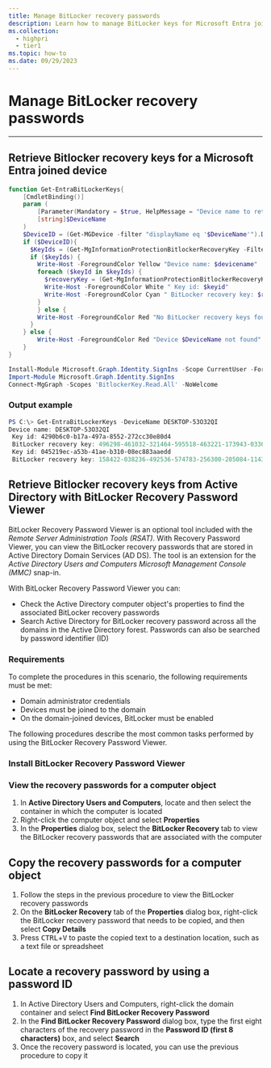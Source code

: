 ```yaml
---
title: Manage BitLocker recovery passwords
description: Learn how to manage BitLocker keys for Microsoft Entra joined, Microsoft Entra hybrid joined, and Active Directory joined devices.
ms.collection: 
  - highpri
  - tier1
ms.topic: how-to
ms.date: 09/29/2023
---
```


# Manage BitLocker recovery passwords

---

## Retrieve Bitlocker recovery keys for a Microsoft Entra joined device

``` PowerShell
function Get-EntraBitLockerKeys{
    [CmdletBinding()]
    param (
        [Parameter(Mandatory = $true, HelpMessage = "Device name to retrieve the BitLocker keys from Microsoft Entra ID")]
        [string]$DeviceName
    )
    $DeviceID = (Get-MGDevice -filter "displayName eq '$DeviceName'").DeviceId
    if ($DeviceID){
      $KeyIds = (Get-MgInformationProtectionBitlockerRecoveryKey -Filter "deviceId eq '$DeviceId'").Id
      if ($keyIds) {
        Write-Host -ForegroundColor Yellow "Device name: $devicename"
        foreach ($keyId in $keyIds) {
          $recoveryKey = (Get-MgInformationProtectionBitlockerRecoveryKey -BitlockerRecoveryKeyId $keyId -Select "key").key
          Write-Host -ForegroundColor White " Key id: $keyid"
          Write-Host -ForegroundColor Cyan " BitLocker recovery key: $recoveryKey" 
        }
        } else {
        Write-Host -ForegroundColor Red "No BitLocker recovery keys found for device $DeviceName"
      }
    } else {
        Write-Host -ForegroundColor Red "Device $DeviceName not found"
    }
}

Install-Module Microsoft.Graph.Identity.SignIns -Scope CurrentUser -Force
Import-Module Microsoft.Graph.Identity.SignIns
Connect-MgGraph -Scopes 'BitlockerKey.Read.All' -NoWelcome
```

### Output example

``` PowerShell
PS C:\> Get-EntraBitLockerKeys -DeviceName DESKTOP-53O32QI
Device name: DESKTOP-53O32QI
 Key id: 4290b6c0-b17a-497a-8552-272cc30e80d4
 BitLocker recovery key: 496298-461032-321464-595518-463221-173943-033616-139579
 Key id: 045219ec-a53b-41ae-b310-08ec883aaedd
 BitLocker recovery key: 158422-038236-492536-574783-256300-205084-114356-069773
```

## Retrieve Bitlocker recovery keys from Active Directory with BitLocker Recovery Password Viewer

BitLocker Recovery Password Viewer is an optional tool included with the *Remote Server Administration Tools (RSAT)*. With Recovery Password Viewer, you can view the BitLocker recovery passwords that are stored in Active Directory Domain Services (AD DS). The tool is an extension for the *Active Directory Users and Computers Microsoft Management Console (MMC)* snap-in.

With BitLocker Recovery Password Viewer you can:

- Check the Active Directory computer object's properties to find the associated BitLocker recovery passwords
- Search Active Directory for BitLocker recovery password across all the domains in the Active Directory forest. Passwords can also be searched by password identifier (ID)

### Requirements

To complete the procedures in this scenario, the following requirements must be met:

- Domain administrator credentials
- Devices must be joined to the domain
- On the domain-joined devices, BitLocker must be enabled

The following procedures describe the most common tasks performed by using the BitLocker Recovery Password Viewer.

### Install BitLocker Recovery Password Viewer



### View the recovery passwords for a computer object

1. In **Active Directory Users and Computers**, locate and then select the container in which the computer is located
1. Right-click the computer object and select **Properties**
1. In the **Properties** dialog box, select the **BitLocker Recovery** tab to view the BitLocker recovery passwords that are associated with the computer

## Copy the recovery passwords for a computer object

1. Follow the steps in the previous procedure to view the BitLocker recovery passwords
1. On the **BitLocker Recovery** tab of the **Properties** dialog box, right-click the BitLocker recovery password that needs to be copied, and then select **Copy Details**
1. Press <kbd>CTRL</kbd>+<kbd>V</kbd> to paste the copied text to a destination location, such as a text file or spreadsheet

## Locate a recovery password by using a password ID

1. In Active Directory Users and Computers, right-click the domain container and select **Find BitLocker Recovery Password**
1. In the **Find BitLocker Recovery Password** dialog box, type the first eight characters of the recovery password in the **Password ID (first 8 characters)** box, and select **Search**
1. Once the recovery password is located, you can use the previous procedure to copy it
